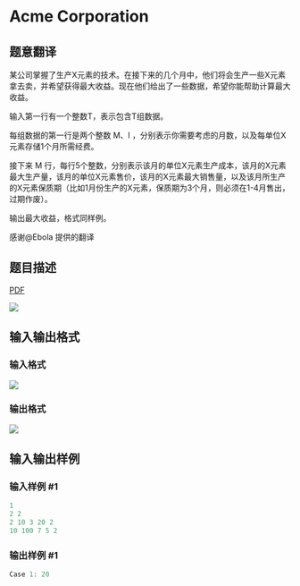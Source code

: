 # Acme Corporation

## 题意翻译

某公司掌握了生产X元素的技术。在接下来的几个月中，他们将会生产一些X元素拿去卖，并希望获得最大收益。现在他们给出了一些数据，希望你能帮助计算最大收益。

输入第一行有一个整数T，表示包含T组数据。

每组数据的第一行是两个整数 M、I ，分别表示你需要考虑的月数，以及每单位X元素存储1个月所需经费。

接下来 M 行，每行5个整数，分别表示该月的单位X元素生产成本，该月的X元素最大生产量，该月的单位X元素售价，该月的X元素最大销售量，以及该月所生产的X元素保质期（比如1月份生产的X元素，保质期为3个月，则必须在1-4月售出，过期作废）。

输出最大收益，格式同样例。

感谢@Ebola 提供的翻译

## 题目描述

[problemUrl]: https://uva.onlinejudge.org/index.php?option=com_onlinejudge&Itemid=8&category=78&page=show_problem&problem=2660

[PDF](https://uva.onlinejudge.org/external/116/p11613.pdf)

![](https://cdn.luogu.com.cn/upload/vjudge_pic/UVA11613/b13c7bc20e8d7a510019cfecb864a7ab4786a169.png)

## 输入输出格式

### 输入格式

![](https://cdn.luogu.com.cn/upload/vjudge_pic/UVA11613/583ea060f9c1bca8898823b60195f0a674019966.png)

### 输出格式

![](https://cdn.luogu.com.cn/upload/vjudge_pic/UVA11613/ac8b15e160715122cbfb2c01ea52af431f95f3f2.png)

## 输入输出样例

### 输入样例 #1

```cpp
1
2 2
2 10 3 20 2
10 100 7 5 2
```


### 输出样例 #1

```cpp
Case 1: 20
```


